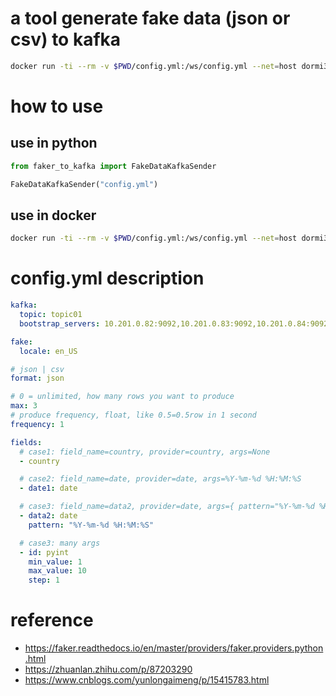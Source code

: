 # a tool generate fake data (json or csv) to kafka

```bash
docker run -ti --rm -v $PWD/config.yml:/ws/config.yml --net=host dormi330/bigdata-fake-data:latest
```

# how to use

## use in python

```python
from faker_to_kafka import FakeDataKafkaSender

FakeDataKafkaSender("config.yml")
```

## use in docker
```bash
docker run -ti --rm -v $PWD/config.yml:/ws/config.yml --net=host dormi330/bigdata-fake-data:latest
```

# config.yml description

```yaml
kafka:
  topic: topic01
  bootstrap_servers: 10.201.0.82:9092,10.201.0.83:9092,10.201.0.84:9092

fake:
  locale: en_US

# json | csv
format: json

# 0 = unlimited, how many rows you want to produce
max: 3
# produce frequency, float, like 0.5=0.5row in 1 second
frequency: 1

fields:
  # case1: field_name=country, provider=country, args=None
  - country

  # case2: field_name=date, provider=date, args=%Y-%m-%d %H:%M:%S
  - date1: date

  # case3: field_name=data2, provider=date, args={ pattern="%Y-%m-%d %H:%M:%S" }
  - data2: date
    pattern: "%Y-%m-%d %H:%M:%S"

  # case3: many args
  - id: pyint
    min_value: 1
    max_value: 10
    step: 1
```

# reference

- https://faker.readthedocs.io/en/master/providers/faker.providers.python.html
- https://zhuanlan.zhihu.com/p/87203290
- https://www.cnblogs.com/yunlongaimeng/p/15415783.html